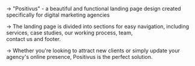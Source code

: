 -> "Positivus" - a beautiful and functional landing page design created specifically for digital marketing agencies

-> The landing page is divided into sections for easy navigation, including services, case studies, our working process, team,  
  contact us and footer. 
  
-> Whether you're looking to attract new clients or simply update your agency's online presence, Positivus is the 
   perfect solution.
